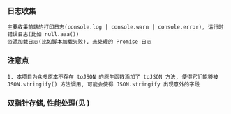 ### 日志收集

    主要收集前端的打印日志(console.log | console.warn | console.error), 运行时错误日志(比如 null.aaa())  
    资源加载日志(比如脚本加载失败), 未处理的 Promise 日志

### 注意点
    1. 本项目为众多原本不存在 toJSON 的原生函数添加了 toJSON 方法, 使得它们能够被 JSON.stringify() 方法调用, 可能会使得 JSON.stringify 出现意外的字段


### 双指针存储, 性能处理(见 )
